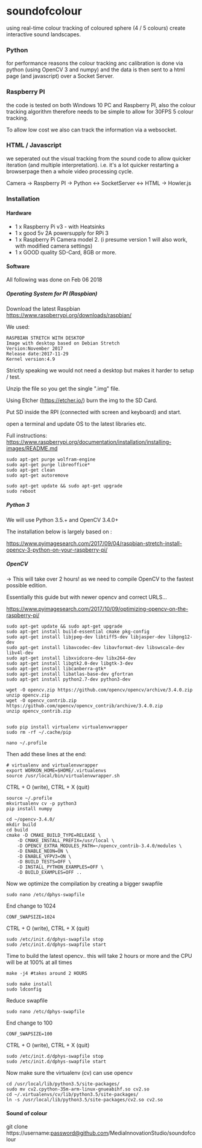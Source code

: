 # soundofcolour

using real-time colour tracking of coloured sphere (4 / 5 colours) create interactive 
sound landscapes.

  
### Python

for performance reasons the colour tracking anc calibration is done
via python (using OpenCV 3 and numpy) and the data is then sent
to a html page (and javascript) over a Socket Server.

### Raspberry PI

the code is tested on both Windows 10 PC and Raspberry PI, also
the colour tracking algorithm therefore needs to be simple to allow
for 30FPS 5 colour tracking. 

To allow low cost we also can track the information via a websocket.

### HTML / Javascript

we seperated out the visual tracking from the sound code to allow
quicker iteration (and multiple interpretation). i.e. it's a lot quicker 
restarting a browserpage then a whole video processing cycle. 

Camera -> Raspberry PI -> Python <-> SocketServer <-> HTML -> Howler.js 



### Installation

#### Hardware

- 1 x Raspberry Pi v3 - with Heatsinks
- 1 x good 5v 2A powersupply for RPi 3
- 1 x Raspberry Pi Camera model 2.     (i presume version 1 will also work, with modified camera settings)
- 1 x GOOD quality SD-Card, 8GB or more. 

#### Software

All following was done on Feb 06 2018

##### Operating System for PI (Raspbian)

Download the latest Raspbian https://www.raspberrypi.org/downloads/raspbian/ 

We used:
 
    RASPBIAN STRETCH WITH DESKTOP
    Image with desktop based on Debian Stretch  
    Version:November 2017  
    Release date:2017-11-29
    Kernel version:4.9

Strictly speaking we would not need a desktop but makes it harder to setup / test. 

Unzip the file so you get the single ".img" file.

Using Etcher (https://etcher.io/) burn the img to the SD Card. 

Put SD inside the RPI (connected with screen and keyboard) and start. 

open a terminal and update OS to the latest libraries etc. 

Full instructions: https://www.raspberrypi.org/documentation/installation/installing-images/README.md    


    sudo apt-get purge wolfram-engine
    sudo apt-get purge libreoffice*
    sudo apt-get clean
    sudo apt-get autoremove
    
    sudo apt-get update && sudo apt-get upgrade
    sudo reboot 


##### Python 3 

We will use Python 3.5.+ and OpenCV 3.4.0+ 

The installation below is largely based on :

https://www.pyimagesearch.com/2017/09/04/raspbian-stretch-install-opencv-3-python-on-your-raspberry-pi/


##### OpenCV

-> This will take over 2 hours! as we need to compile OpenCV to the fastest possible edition. 

Essentially this guide but with newer opencv and correct URLS...

https://www.pyimagesearch.com/2017/10/09/optimizing-opencv-on-the-raspberry-pi/

    sudo apt-get update && sudo apt-get upgrade
    sudo apt-get install build-essential cmake pkg-config
    sudo apt-get install libjpeg-dev libtiff5-dev libjasper-dev libpng12-dev
    sudo apt-get install libavcodec-dev libavformat-dev libswscale-dev libv4l-dev
    sudo apt-get install libxvidcore-dev libx264-dev
    sudo apt-get install libgtk2.0-dev libgtk-3-dev
    sudo apt-get install libcanberra-gtk*
    sudo apt-get install libatlas-base-dev gfortran
    sudo apt-get install python2.7-dev python3-dev
    
    wget -O opencv.zip https://github.com/opencv/opencv/archive/3.4.0.zip
    unzip opencv.zip
    wget -O opencv_contrib.zip https://github.com/opencv/opencv_contrib/archive/3.4.0.zip
    unzip opencv_contrib.zip
    
    
    sudo pip install virtualenv virtualenvwrapper
    sudo rm -rf ~/.cache/pip
    
    nano ~/.profile
    
Then add these lines at the end:

    # virtualenv and virtualenvwrapper
    export WORKON_HOME=$HOME/.virtualenvs
    source /usr/local/bin/virtualenvwrapper.sh
    
CTRL + O (write), CTRL + X (quit)

    source ~/.profile
    mkvirtualenv cv -p python3
    pip install numpy   
    
    cd ~/opencv-3.4.0/
    mkdir build
    cd build
    cmake -D CMAKE_BUILD_TYPE=RELEASE \
        -D CMAKE_INSTALL_PREFIX=/usr/local \
        -D OPENCV_EXTRA_MODULES_PATH=~/opencv_contrib-3.4.0/modules \
        -D ENABLE_NEON=ON \
        -D ENABLE_VFPV3=ON \
        -D BUILD_TESTS=OFF \
        -D INSTALL_PYTHON_EXAMPLES=OFF \
        -D BUILD_EXAMPLES=OFF ..    
        
Now we optimize the compilation by creating a bigger swapfile

    sudo nano /etc/dphys-swapfile
    
End change to 1024

    CONF_SWAPSIZE=1024            
    
CTRL + O (write), CTRL + X (quit)

    sudo /etc/init.d/dphys-swapfile stop
    sudo /etc/init.d/dphys-swapfile start
  
Time to build the latest opencv.. this will take 2 hours or more and the CPU will be at 100% at all times 

    make -j4 #takes around 2 HOURS
    
    sudo make install
    sudo ldconfig
    
Reduce swapfile

    sudo nano /etc/dphys-swapfile
    
End change to 100

    CONF_SWAPSIZE=100            
    
CTRL + O (write), CTRL + X (quit)

    sudo /etc/init.d/dphys-swapfile stop
    sudo /etc/init.d/dphys-swapfile start
    
Now make sure the virtualenv (cv) can use opencv

    cd /usr/local/lib/python3.5/site-packages/
    sudo mv cv2.cpython-35m-arm-linux-gnueabihf.so cv2.so
    cd ~/.virtualenvs/cv/lib/python3.5/site-packages/
    ln -s /usr/local/lib/python3.5/site-packages/cv2.so cv2.so
    
    
 
 
#### Sound of colour


git clone https://username:password@github.com/MediaInnovationStudio/soundofcolour